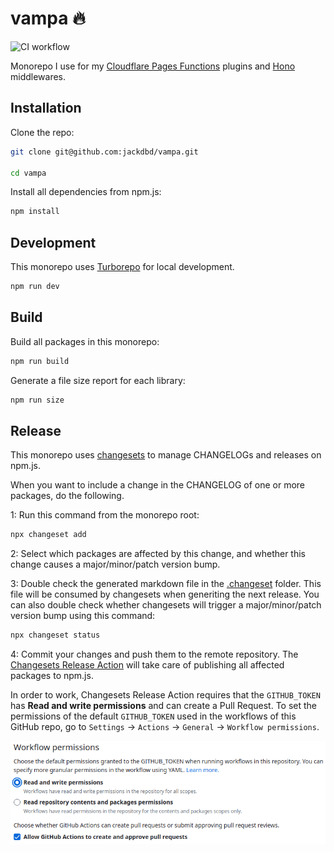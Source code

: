 # vampa 🔥

![CI workflow](https://github.com/jackdbd/vampa/actions/workflows/ci.yaml/badge.svg)

Monorepo I use for my [Cloudflare Pages Functions](https://developers.cloudflare.com/pages/platform/functions/) plugins and [Hono](https://github.com/honojs) middlewares.

## Installation

Clone the repo:

```sh
git clone git@github.com:jackdbd/vampa.git

cd vampa
```

Install all dependencies from npm.js:

```sh
npm install
```

## Development

This monorepo uses [Turborepo](https://turbo.build/repo) for local development.

```sh
npm run dev
```

## Build

Build all packages in this monorepo:

```sh
npm run build
```

Generate a file size report for each library:

```sh
npm run size
```

## Release

This monorepo uses [changesets](https://github.com/changesets/changesets) to manage CHANGELOGs and releases on npm.js.

When you want to include a change in the CHANGELOG of one or more packages, do the following.

1: Run this command from the monorepo root:

```sh
npx changeset add
```

2: Select which packages are affected by this change, and whether this change causes a major/minor/patch version bump.

3: Double check the generated markdown file in the [.changeset](./.changeset/README.md) folder. This file will be consumed by changesets when generiting the next release. You can also double check whether changesets will trigger a major/minor/patch version bump using this command:

```sh
npx changeset status
```

4: Commit your changes and push them to the remote repository. The [Changesets Release Action](https://github.com/changesets/action) will take care of publishing all affected packages to npm.js.

In order to work, Changesets Release Action requires that the `GITHUB_TOKEN` has **Read and write permissions** and can create a Pull Request. To set the permissions of the default `GITHUB_TOKEN` used in the workflows of this GitHub repo, go to `Settings` → `Actions` → `General` → `Workflow permissions`.

![GitHub Workflow permissions required for Changesets Release Action](./assets/images/github-workflow-permissions.png)